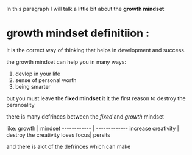 In this paragraph I will talk a little bit about the **growth mindset**

# growth mindset definitiion :
It is the correct way of thinking that helps in development and success.

the growth mindset can help you in many ways:
1. devlop in your life
2. sense of personal worth
3. being smarter

but you must leave the **fixed mindset** it it the first reason to destroy the persnoality

there is many defrinces between the *fixed* and *growth* mindset

like:
 growth | mindset
------------ | -------------
increase creativity | destroy the creativity
loses focus| persits

and there is alot of the defrinces which can make 





